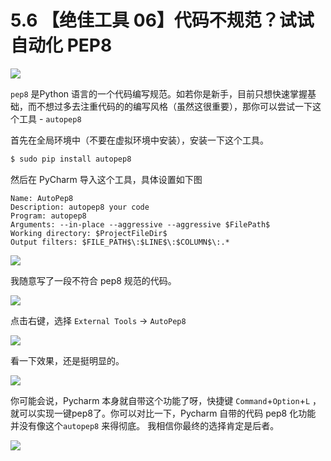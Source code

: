 # 5.6 【绝佳工具 06】代码不规范？试试自动化 PEP8

![](http://image.iswbm.com/20200804124133.png)

`pep8` 是Python 语言的一个代码编写规范。如若你是新手，目前只想快速掌握基础，而不想过多去注重代码的的编写风格（虽然这很重要），那你可以尝试一下这个工具 - `autopep8`

首先在全局环境中（不要在虚拟环境中安装），安装一下这个工具。

```bash
$ sudo pip install autopep8
```

然后在 PyCharm 导入这个工具，具体设置如下图

```
Name: AutoPep8
Description: autopep8 your code
Program: autopep8
Arguments: --in-place --aggressive --aggressive $FilePath$
Working directory: $ProjectFileDir$
Output filters: $FILE_PATH$\:$LINE$\:$COLUMN$\:.*
```

![](http://image.python-online.cn/20190323164120.png)

我随意写了一段不符合 pep8 规范的代码。

![](http://image.python-online.cn/20190323211635.png)

点击右键，选择 `External Tools` -> `AutoPep8`

![](http://image.python-online.cn/20190323211301.png)

看一下效果，还是挺明显的。

![](http://image.python-online.cn/20190324111603.png)

你可能会说，Pycharm 本身就自带这个功能了呀，快捷键 `Command`+`Option`+`L` ，就可以实现一键pep8了。你可以对比一下，Pycharm 自带的代码 pep8 化功能 并没有像这个`autopep8` 来得彻底。 我相信你最终的选择肯定是后者。



![](http://image.iswbm.com/20200607174235.png)